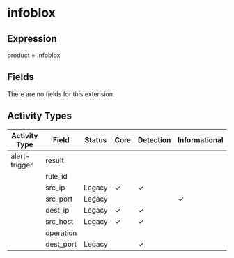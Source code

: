 infoblox
========

Expression
----------

product = Infoblox

Fields
------

There are no fields for this extension.

Activity Types
--------------

| Activity Type | Field     | Status | Core     | Detection | Informational |
| ------------- | --------- | ------ | -------- | --------- | ------------- |
| alert-trigger | result    |        |          |           |               |
|               | rule_id   |        |          |           |               |
|               | src_ip    | Legacy | &#10003; | &#10003;  |               |
|               | src_port  | Legacy |          |           | &#10003;      |
|               | dest_ip   | Legacy | &#10003; | &#10003;  |               |
|               | src_host  | Legacy | &#10003; | &#10003;  |               |
|               | operation |        |          |           |               |
|               | dest_port | Legacy |          | &#10003;  |               |

